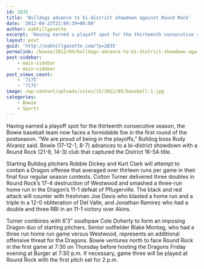 ```yaml
---
id: 2835
title: 'Bulldogs advance to bi-district showdown against Round Rock'
date: '2012-04-23T21:09:39+00:00'
author: oakhillgazette
excerpt: 'Having earned a playoff spot for the thirteenth consecutive season, the Bowie baseball team now faces a formidable foe in the first round of the postseason. “We are proud of being in the playoffs,” Bulldog boss Rudy Alvarez said. Bowie (17-12-1, 8-7) advances to a bi-district showdown with a Round Rock (21-9, 14-3) club that captured the District 16-5A title.'
layout: post
guid: 'http://oakhillgazette.com/?p=2835'
permalink: /bowie/2012/04/bulldogs-advance-to-bi-district-showdown-against-round-rock/
post-sidebar:
    - main-sidebar
    - main-sidebar
post_views_count:
    - '7175'
    - '7175'
image: /wp-content/uploads/sites/15/2012/05/baseball-1.jpg
categories:
    - Bowie
    - Sports
---
```


Having earned a playoff spot for the thirteenth consecutive season, the Bowie baseball team now faces a formidable foe in the first round of the postseason. “We are proud of being in the playoffs,” Bulldog boss Rudy Alvarez said. Bowie (17-12-1, 8-7) advances to a bi-district showdown with a Round Rock (21-9, 14-3) club that captured the District 16-5A title.

Starting Bulldog pitchers Robbie Dickey and Kurt Clark will attempt to contain a Dragon offense that averaged over thirteen runs per game in their final four regular season contests. Colton Turner delivered three doubles in Round Rock’s 17-4 destruction of Westwood and smashed a three-run home run in the Dragon’s 11-1 defeat of Pflugerville. The black and red attack will counter with freshman Joe Davis who blasted a home run and a triple in a 12-0 obliteration of Del Valle, and Jonathan Ramirez who had a double and three RBI in an 11-1 victory over Akins.

Turner combines with 6’3” southpaw Cole Doherty to form an imposing Dragon duo of starting pitchers. Senior outfielder Blake Montag, who had a three run home run game versus Westwood, represents an additional offensive threat for the Dragons. Bowie ventures north to face Round Rock in the first game at 7:30 on Thursday before hosting the Dragons Friday evening at Burger at 7:30 p.m. If necessary, game three will be played at Round Rock with the first pitch set for 2 p.m.